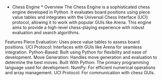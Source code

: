 * Chess Engine *
Overview
The Chess Engine is a sophisticated chess engine developed in Python. It evaluates board positions using piece value tables and integrates with the Universal Chess Interface (UCI) protocol, allowing it to work with popular GUIs like Arena. This engine aims to provide a high-level chess-playing experience with robust evaluation and search algorithms.

Features
Piece Evaluation: Uses piece value tables to assess board positions.
UCI Protocol: Interfaces with GUIs like Arena for seamless integration.
Python-Based: Built using Python for flexibility and ease of development.
Move Generation: Handles move generation and evaluation to determine the best moves.
Built With
Python: The primary programming language used for development.
NumPy: For efficient numerical operations and array management.
UCI Protocol: For communication with chess GUIs.
